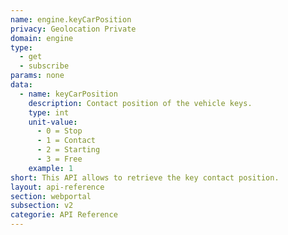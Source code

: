 ```yaml
---
name: engine.keyCarPosition
privacy: Geolocation Private
domain: engine
type:
  - get
  - subscribe
params: none
data:
  - name: keyCarPosition
    description: Contact position of the vehicle keys.
    type: int
    unit-value:
      - 0 = Stop
      - 1 = Contact
      - 2 = Starting
      - 3 = Free
    example: 1
short: This API allows to retrieve the key contact position.
layout: api-reference
section: webportal
subsection: v2
categorie: API Reference
---
```


